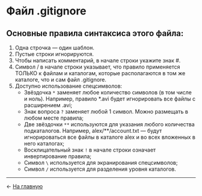 # Файл .gitignore

## Основные правила синтаксиса этого файла:

1. Одна строчка — один шаблон.
2. Пустые строки игнорируются.
3. Чтобы написать комментарий, в начале строки укажите знак #.
4. Символ / в начале строки указывает, что правило применяется ТОЛЬКО к файлам и каталогам, которые располагаются в том же каталоге, что и сам файл .gitignore.
5. Доступно использование спецсимволов:
   * Звёздочка `*` заменяет любое количество символов (в том числе и ноль). Например, правило *.avi будет игнорировать все файлы с расширением .avi;
   * Знак вопроса `?` заменяет любой 1 символ. Можно размещать в любом месте правила;
   * Две звёздочки `**` используются для указания любого количества подкаталогов. Например, alex/**/account.txt — будут игнорироваться все файлы в каталоге alex и во всех вложенных в него каталогах;
   * Восклицательный знак `!` в начале строки означает инвертирование правила;
   * Символ `\` используется для экранирования спецсимволов;
   * Символ `/` используется для разделения уровня каталогов.

---

<- [На главную](./README.md)